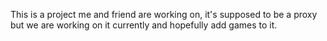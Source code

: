 This is a project me and friend are working on, it's supposed to be a proxy but we are working on it currently and hopefully add games to it.
